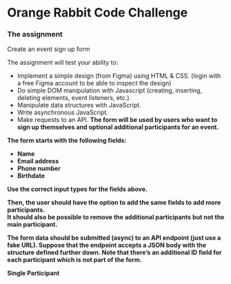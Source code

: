 # Orange Rabbit Code Challenge

<h3>The assignment</h3>
Create an event sign up form

The assignment will test your ability to:
* Implement a simple design (from Figma) using HTML & CSS. (login with a free Figma account to be able to inspect the design)
* Do simple DOM manipulation with Javascript (creating, inserting, deleting elements, event listeners, etc.).
* Manipulate data structures with JavaScript.
* Write asynchronous JavaScript.
* Make requests to an API.
<strong>The form will be used by users who want to sign up themselves and optional additional participants for an event.</strong>

<strong>The form starts with the following fields:<strong>
* Name
* Email address
* Phone number
* Birthdate

Use the correct input types for the fields above.

Then, the user should have the option to add the same fields to add more participants. 
<br>It should also be possible to remove the additional participants but not the main participant.

The form data should be submitted (async) to an API endpoint (just use a fake URL). Suppose that the endpoint accepts a JSON body with the structure defined further down. Note that there’s an additional ID field for each participant which is not part of the form.

Single Participant
